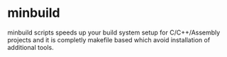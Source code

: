 # minbuild

minbuild scripts speeds up your build system setup for C/C++/Assembly projects and it is completly makefile based which avoid installation of additional tools.
